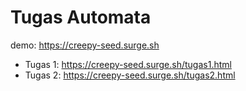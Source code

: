 # Tugas Automata

demo: https://creepy-seed.surge.sh

  - Tugas 1: https://creepy-seed.surge.sh/tugas1.html
  - Tugas 2: https://creepy-seed.surge.sh/tugas2.html
